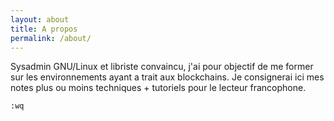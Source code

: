 ```yaml
---
layout: about
title: A propos
permalink: /about/
---
```


Sysadmin GNU/Linux et libriste convaincu, j'ai pour objectif de me former sur les environnements ayant a trait aux blockchains. Je consignerai ici mes notes plus ou moins techniques + tutoriels pour le lecteur francophone.

`:wq`
